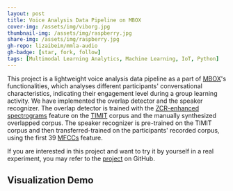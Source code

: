 ```yaml
---
layout: post
title: Voice Analysis Data Pipeline on MBOX
cover-img: /assets/img/viborg.jpg
thumbnail-img: /assets/img/raspberry.jpg
share-img: /assets/img/raspberry.jpg
gh-repo: lizaibeim/mmla-audio
gh-badge: [star, fork, follow]
tags: [Multimodal Learning Analytics, Machine Learning, IoT, Python]
---
```


This project is a lightweight voice analysis data pipeline as a part of [MBOX](https://ieeexplore.ieee.org/document/9499820)'s functionalities, which analyses different participants' conversational characteristics, indicating their engagement level during a group learning activity. We have implemented the overlap detector and the speaker recognizer. The overlap detector is trained with the [ZCR-enhanced spectrograms](https://user-images.githubusercontent.com/38242437/184141406-f36655c0-8e0f-45f3-bd58-289c1fafadb9.png) feature on the [TIMIT](https://catalog.ldc.upenn.edu/LDC93s1) corpus and the manually synthesized overlapped corpus. The speaker recognizer is pre-trained on the TIMIT corpus and then transferred-trained on the participants' recorded corpus, using the first 39 [MFCCs](https://en.wikipedia.org/wiki/Mel-frequency_cepstrum) feature.

If you are interested in this project and want to try it by yourself in a real experiment, you may refer to the [project](https://github.com/lizaibeim/mmla-audio) on GitHub.

## Visualization Demo
<head>
    <meta charset="UTF-8">
    <title>Awesome-pyecharts</title>
            <script type="text/javascript" src="https://assets.pyecharts.org/assets/echarts.min.js"></script>  
</head>
<body>
    <style>.box {  }; </style>
    <div align="left" class="box">
                <div align="left" id="b8d0bfa257454f2db71368dcbc3f7dfa" class="chart-container" style="width:360px; height:250px;"></div>
    <script>
        var chart_b8d0bfa257454f2db71368dcbc3f7dfa = echarts.init(
            document.getElementById('b8d0bfa257454f2db71368dcbc3f7dfa'), 'white', {renderer: 'canvas'});
        var option_b8d0bfa257454f2db71368dcbc3f7dfa = {
    "animation": true,
    "animationThreshold": 2000,
    "animationDuration": 1000,
    "animationEasing": "cubicOut",
    "animationDelay": 0,
    "animationDurationUpdate": 300,
    "animationEasingUpdate": "cubicOut",
    "animationDelayUpdate": 0,
    "color": [
        "#c23531",
        "#2f4554",
        "#61a0a8",
        "#d48265",
        "#749f83",
        "#ca8622",
        "#bda29a",
        "#6e7074",
        "#546570",
        "#c4ccd3",
        "#f05b72",
        "#ef5b9c",
        "#f47920",
        "#905a3d",
        "#fab27b",
        "#2a5caa",
        "#444693",
        "#726930",
        "#b2d235",
        "#6d8346",
        "#ac6767",
        "#1d953f",
        "#6950a1",
        "#918597"
    ],
    "series": [
        {
            "type": "bar",
            "name": "silent",
            "legendHoverLink": true,
            "data": [
                1,
                0,
                0,
                0,
                0,
                0,
                0,
                0,
                0,
                0,
                0,
                0,
                0,
                0,
                0,
                0,
                0,
                0,
                0,
                0,
                0,
                0,
                0,
                0,
                0,
                0,
                0,
                0,
                0,
                0,
                0,
                0,
                0,
                0,
                0,
                0,
                0,
                0,
                0,
                0,
                0,
                0,
                0,
                0,
                0,
                0,
                0,
                0,
                0,
                0,
                0,
                0,
                0,
                0,
                0,
                0,
                0,
                0,
                0,
                0,
                0,
                0,
                0,
                0,
                0,
                0,
                0,
                0,
                0,
                0,
                0,
                0,
                0,
                0,
                0,
                0,
                0,
                0,
                0,
                0,
                0,
                0,
                0,
                0,
                0,
                0,
                0,
                0,
                1,
                0,
                0,
                0,
                0,
                0,
                0,
                0,
                0,
                0,
                0,
                0,
                0,
                0,
                0,
                1,
                0,
                0,
                0,
                0,
                0,
                0,
                0,
                0,
                0,
                0,
                0,
                0,
                0,
                0,
                0,
                0,
                0,
                0,
                0,
                0,
                0,
                0,
                0,
                0,
                0,
                0,
                0,
                0,
                0,
                0,
                0,
                0,
                0,
                0,
                0,
                0,
                0,
                0,
                0,
                0,
                0,
                0,
                0,
                0,
                0,
                0,
                0,
                0,
                0,
                0,
                0,
                0,
                1,
                1,
                0,
                0,
                0,
                0,
                0,
                0,
                0,
                0,
                0,
                0,
                0,
                0,
                0,
                0,
                0,
                0,
                0,
                0,
                0,
                0,
                0,
                0,
                0,
                0,
                0,
                0,
                0,
                0,
                0,
                0,
                0,
                1,
                1,
                0,
                0,
                1,
                0,
                0,
                0,
                0,
                0,
                0,
                0,
                0,
                0,
                0,
                0,
                0,
                0,
                0,
                0,
                0,
                0,
                0,
                0,
                0,
                0,
                0,
                0,
                0,
                0,
                0,
                0,
                0,
                0,
                0,
                0,
                0,
                0,
                0,
                0,
                0,
                0,
                0,
                0,
                0,
                0,
                0,
                0,
                0,
                0,
                0,
                0,
                0,
                0,
                0,
                0,
                0,
                0,
                0,
                0,
                0,
                0,
                0,
                0,
                0,
                0,
                0,
                0
            ],
            "showBackground": false,
            "barMinHeight": 0,
            "barCategoryGap": 0,
            "barGap": "30%",
            "large": false,
            "largeThreshold": 400,
            "seriesLayoutBy": "column",
            "datasetIndex": 0,
            "clip": true,
            "zlevel": 0,
            "z": 2,
            "label": {
                "show": false,
                "position": "top",
                "margin": 8
            },
            "itemStyle": {
                "color": "#c23531"
            }
        },
        {
            "type": "bar",
            "name": "eric",
            "legendHoverLink": true,
            "data": [
                null,
                1,
                1,
                0,
                0,
                0,
                0,
                0,
                0,
                0,
                0,
                0,
                0,
                0,
                0,
                0,
                0,
                0,
                1,
                1,
                1,
                1,
                1,
                1,
                0,
                0,
                0,
                0,
                0,
                0,
                0,
                0,
                0,
                0,
                0,
                0,
                0,
                0,
                0,
                0,
                1,
                1,
                0,
                1,
                0,
                1,
                0,
                0,
                0,
                0,
                0,
                0,
                0,
                0,
                0,
                0,
                0,
                0,
                0,
                0,
                0,
                0,
                0,
                0,
                0,
                0,
                0,
                0,
                0,
                0,
                0,
                0,
                0,
                0,
                0,
                0,
                0,
                0,
                0,
                0,
                0,
                0,
                0,
                0,
                0,
                0,
                0,
                0,
                0,
                0,
                0,
                0,
                0,
                0,
                0,
                0,
                0,
                0,
                0,
                0,
                0,
                0,
                0,
                0,
                0,
                0,
                0,
                0,
                1,
                1,
                1,
                0,
                0,
                0,
                0,
                0,
                0,
                0,
                1,
                1,
                1,
                0,
                0,
                0,
                0,
                1,
                0,
                1,
                0,
                0,
                0,
                0,
                0,
                0,
                0,
                0,
                0,
                0,
                0,
                0,
                0,
                0,
                0,
                1,
                0,
                0,
                0,
                0,
                0,
                0,
                0,
                0,
                0,
                0,
                0,
                0,
                0,
                0,
                0,
                0,
                0,
                0,
                0,
                0,
                0,
                0,
                0,
                0,
                0,
                0,
                0,
                0,
                0,
                0,
                0,
                0,
                1,
                0,
                0,
                0,
                0,
                0,
                0,
                0,
                0,
                0,
                0,
                0,
                0,
                0,
                0,
                0,
                0,
                0,
                0,
                0,
                0,
                0,
                0,
                0,
                0,
                0,
                0,
                0,
                0,
                0,
                0,
                0,
                0,
                0,
                0,
                0,
                0,
                0,
                0,
                0,
                0,
                0,
                0,
                0,
                0,
                0,
                0,
                0,
                0,
                1,
                1,
                0,
                1,
                0,
                0,
                0,
                0,
                0,
                0,
                0,
                0,
                0,
                0,
                0,
                0,
                0,
                0,
                0,
                0,
                0,
                0,
                0,
                0,
                0,
                0,
                0,
                0,
                0,
                1,
                0,
                1
            ],
            "showBackground": false,
            "barMinHeight": 0,
            "barCategoryGap": 0,
            "barGap": "30%",
            "large": false,
            "largeThreshold": 400,
            "seriesLayoutBy": "column",
            "datasetIndex": 0,
            "clip": true,
            "zlevel": 0,
            "z": 2,
            "label": {
                "show": false,
                "position": "top",
                "margin": 8
            },
            "itemStyle": {
                "color": "#2f4554"
            }
        },
        {
            "type": "bar",
            "name": "daniel",
            "legendHoverLink": true,
            "data": [
                null,
                null,
                null,
                1,
                1,
                0,
                0,
                0,
                0,
                0,
                1,
                1,
                1,
                0,
                0,
                0,
                0,
                0,
                0,
                0,
                0,
                0,
                0,
                0,
                1,
                1,
                1,
                1,
                1,
                1,
                1,
                0,
                1,
                0,
                0,
                1,
                1,
                0,
                0,
                0,
                0,
                0,
                0,
                0,
                1,
                0,
                0,
                1,
                1,
                0,
                1,
                0,
                0,
                0,
                0,
                0,
                0,
                0,
                0,
                1,
                0,
                0,
                0,
                0,
                1,
                1,
                1,
                1,
                1,
                1,
                1,
                1,
                0,
                1,
                0,
                0,
                0,
                0,
                0,
                1,
                0,
                0,
                0,
                0,
                1,
                0,
                1,
                0,
                0,
                1,
                0,
                1,
                1,
                1,
                0,
                0,
                0,
                0,
                0,
                0,
                0,
                0,
                0,
                0,
                0,
                1,
                0,
                0,
                0,
                0,
                0,
                1,
                0,
                1,
                0,
                1,
                0,
                0,
                0,
                0,
                0,
                1,
                1,
                1,
                0,
                0,
                0,
                0,
                1,
                1,
                1,
                1,
                0,
                0,
                1,
                0,
                0,
                0,
                0,
                0,
                1,
                0,
                0,
                0,
                1,
                0,
                1,
                1,
                0,
                1,
                1,
                0,
                0,
                0,
                1,
                0,
                0,
                0,
                0,
                0,
                1,
                0,
                0,
                1,
                1,
                1,
                1,
                1,
                0,
                0,
                1,
                1,
                1,
                1,
                1,
                0,
                0,
                1,
                1,
                1,
                1,
                1,
                0,
                0,
                0,
                1,
                0,
                0,
                0,
                0,
                0,
                0,
                0,
                0,
                0,
                1,
                0,
                1,
                1,
                1,
                1,
                0,
                0,
                0,
                0,
                0,
                1,
                1,
                1,
                0,
                0,
                0,
                1,
                1,
                0,
                1,
                1,
                1,
                1,
                1,
                0,
                1,
                0,
                0,
                0,
                0,
                0,
                0,
                0,
                1,
                0,
                0,
                0,
                0,
                0,
                0,
                0,
                1,
                0,
                0,
                0,
                1,
                1,
                0,
                0,
                0,
                0,
                0,
                1,
                1,
                0,
                0,
                0,
                1,
                0,
                0,
                0
            ],
            "showBackground": false,
            "barMinHeight": 0,
            "barCategoryGap": 0,
            "barGap": "30%",
            "large": false,
            "largeThreshold": 400,
            "seriesLayoutBy": "column",
            "datasetIndex": 0,
            "clip": true,
            "zlevel": 0,
            "z": 2,
            "label": {
                "show": false,
                "position": "top",
                "margin": 8
            },
            "itemStyle": {
                "color": "#61a0a8"
            }
        },
        {
            "type": "bar",
            "name": "sergio",
            "legendHoverLink": true,
            "data": [
                null,
                null,
                null,
                null,
                null,
                1,
                1,
                1,
                1,
                1,
                0,
                0,
                0,
                1,
                1,
                1,
                1,
                1,
                0,
                0,
                0,
                0,
                0,
                0,
                0,
                0,
                0,
                0,
                0,
                0,
                0,
                1,
                0,
                1,
                1,
                0,
                0,
                1,
                1,
                1,
                0,
                0,
                1,
                0,
                0,
                0,
                1,
                0,
                0,
                1,
                0,
                1,
                1,
                1,
                1,
                1,
                1,
                1,
                1,
                0,
                1,
                1,
                1,
                1,
                0,
                0,
                0,
                0,
                0,
                0,
                0,
                0,
                1,
                0,
                1,
                1,
                1,
                1,
                1,
                0,
                1,
                1,
                1,
                1,
                0,
                1,
                0,
                1,
                0,
                0,
                1,
                0,
                0,
                0,
                1,
                1,
                1,
                1,
                1,
                1,
                1,
                1,
                1,
                0,
                1,
                0,
                1,
                1,
                0,
                0,
                0,
                0,
                1,
                0,
                1,
                0,
                1,
                1,
                0,
                0,
                0,
                0,
                0,
                0,
                1,
                0,
                1,
                0,
                0,
                0,
                0,
                0,
                1,
                1,
                0,
                1,
                1,
                1,
                1,
                1,
                0,
                1,
                1,
                0,
                0,
                1,
                0,
                0,
                1,
                0,
                0,
                1,
                1,
                1,
                0,
                1,
                0,
                0,
                1,
                1,
                0,
                1,
                1,
                0,
                0,
                0,
                0,
                0,
                1,
                1,
                0,
                0,
                0,
                0,
                0,
                1,
                0,
                0,
                0,
                0,
                0,
                0,
                1,
                1,
                1,
                0,
                1,
                1,
                1,
                0,
                0,
                1,
                1,
                0,
                1,
                0,
                1,
                0,
                0,
                0,
                0,
                1,
                1,
                1,
                1,
                1,
                0,
                0,
                0,
                1,
                1,
                1,
                0,
                0,
                1,
                0,
                0,
                0,
                0,
                0,
                1,
                0,
                1,
                1,
                1,
                0,
                0,
                1,
                0,
                0,
                1,
                1,
                1,
                1,
                1,
                1,
                1,
                0,
                1,
                1,
                1,
                0,
                0,
                1,
                1,
                1,
                1,
                1,
                0,
                0,
                1,
                1,
                1,
                0,
                0,
                1,
                0
            ],
            "showBackground": false,
            "barMinHeight": 0,
            "barCategoryGap": 0,
            "barGap": "30%",
            "large": false,
            "largeThreshold": 400,
            "seriesLayoutBy": "column",
            "datasetIndex": 0,
            "clip": true,
            "zlevel": 0,
            "z": 2,
            "label": {
                "show": false,
                "position": "top",
                "margin": 8
            },
            "itemStyle": {
                "color": "#d48265"
            }
        }
    ],
    "legend": [
        {
            "data": [
                "silent",
                "eric",
                "daniel",
                "sergio"
            ],
            "selected": {
                "silent": true,
                "eric": true,
                "daniel": true,
                "sergio": true
            },
            "show": true,
            "top": "13%",
            "padding": 5,
            "itemGap": 10,
            "itemWidth": 25,
            "itemHeight": 14
        }
    ],
    "tooltip": {
        "show": true,
        "trigger": "axis",
        "triggerOn": "mousemove|click",
        "axisPointer": {
            "type": "cross"
        },
        "showContent": true,
        "alwaysShowContent": false,
        "showDelay": 0,
        "hideDelay": 100,
        "textStyle": {
            "fontSize": 14
        },
        "borderWidth": 0,
        "padding": 5
    },
    "xAxis": [
        {
            "name": "time",
            "show": true,
            "scale": false,
            "nameLocation": "end",
            "nameGap": 15,
            "gridIndex": 0,
            "inverse": false,
            "offset": 0,
            "splitNumber": 5,
            "boundaryGap": false,
            "minInterval": 0,
            "splitLine": {
                "show": false,
                "lineStyle": {
                    "show": true,
                    "width": 1,
                    "opacity": 1,
                    "curveness": 0,
                    "type": "solid"
                }
            },
            "data": [
                "0:00:00",
                "0:00:03",
                "0:00:06",
                "0:00:08",
                "0:00:11",
                "0:00:13",
                "0:00:16",
                "0:00:18",
                "0:00:21",
                "0:00:23",
                "0:00:26",
                "0:00:29",
                "0:00:31",
                "0:00:34",
                "0:00:36",
                "0:00:39",
                "0:00:41",
                "0:00:44",
                "0:00:47",
                "0:00:49",
                "0:00:52",
                "0:00:54",
                "0:00:57",
                "0:00:59",
                "0:01:02",
                "0:01:04",
                "0:01:07",
                "0:01:10",
                "0:01:12",
                "0:01:15",
                "0:01:17",
                "0:01:20",
                "0:01:22",
                "0:01:25",
                "0:01:27",
                "0:01:30",
                "0:01:33",
                "0:01:35",
                "0:01:38",
                "0:01:40",
                "0:01:43",
                "0:01:45",
                "0:01:48",
                "0:01:51",
                "0:01:53",
                "0:01:56",
                "0:01:58",
                "0:02:01",
                "0:02:03",
                "0:02:06",
                "0:02:08",
                "0:02:11",
                "0:02:14",
                "0:02:16",
                "0:02:19",
                "0:02:21",
                "0:02:24",
                "0:02:26",
                "0:02:29",
                "0:02:31",
                "0:02:34",
                "0:02:37",
                "0:02:39",
                "0:02:42",
                "0:02:44",
                "0:02:47",
                "0:02:49",
                "0:02:52",
                "0:02:55",
                "0:02:57",
                "0:03:00",
                "0:03:02",
                "0:03:05",
                "0:03:07",
                "0:03:10",
                "0:03:12",
                "0:03:15",
                "0:03:18",
                "0:03:20",
                "0:03:23",
                "0:03:25",
                "0:03:28",
                "0:03:30",
                "0:03:33",
                "0:03:35",
                "0:03:38",
                "0:03:41",
                "0:03:43",
                "0:03:46",
                "0:03:48",
                "0:03:51",
                "0:03:53",
                "0:03:56",
                "0:03:59",
                "0:04:01",
                "0:04:04",
                "0:04:06",
                "0:04:09",
                "0:04:11",
                "0:04:14",
                "0:04:16",
                "0:04:19",
                "0:04:22",
                "0:04:24",
                "0:04:27",
                "0:04:29",
                "0:04:32",
                "0:04:34",
                "0:04:37",
                "0:04:39",
                "0:04:42",
                "0:04:45",
                "0:04:47",
                "0:04:50",
                "0:04:52",
                "0:04:55",
                "0:04:57",
                "0:05:00",
                "0:05:03",
                "0:05:05",
                "0:05:08",
                "0:05:10",
                "0:05:13",
                "0:05:15",
                "0:05:18",
                "0:05:20",
                "0:05:23",
                "0:05:26",
                "0:05:28",
                "0:05:31",
                "0:05:33",
                "0:05:36",
                "0:05:38",
                "0:05:41",
                "0:05:43",
                "0:05:46",
                "0:05:49",
                "0:05:51",
                "0:05:54",
                "0:05:56",
                "0:05:59",
                "0:06:01",
                "0:06:04",
                "0:06:07",
                "0:06:09",
                "0:06:12",
                "0:06:14",
                "0:06:17",
                "0:06:19",
                "0:06:22",
                "0:06:24",
                "0:06:27",
                "0:06:30",
                "0:06:32",
                "0:06:35",
                "0:06:37",
                "0:06:40",
                "0:06:42",
                "0:06:45",
                "0:06:47",
                "0:06:50",
                "0:06:53",
                "0:06:55",
                "0:06:58",
                "0:07:00",
                "0:07:03",
                "0:07:05",
                "0:07:08",
                "0:07:11",
                "0:07:13",
                "0:07:16",
                "0:07:18",
                "0:07:21",
                "0:07:23",
                "0:07:26",
                "0:07:28",
                "0:07:31",
                "0:07:34",
                "0:07:36",
                "0:07:39",
                "0:07:41",
                "0:07:44",
                "0:07:46",
                "0:07:49",
                "0:07:51",
                "0:07:54",
                "0:07:57",
                "0:07:59",
                "0:08:02",
                "0:08:04",
                "0:08:07",
                "0:08:09",
                "0:08:12",
                "0:08:15",
                "0:08:17",
                "0:08:20",
                "0:08:22",
                "0:08:25",
                "0:08:27",
                "0:08:30",
                "0:08:32",
                "0:08:35",
                "0:08:38",
                "0:08:40",
                "0:08:43",
                "0:08:45",
                "0:08:48",
                "0:08:50",
                "0:08:53",
                "0:08:55",
                "0:08:58",
                "0:09:01",
                "0:09:03",
                "0:09:06",
                "0:09:08",
                "0:09:11",
                "0:09:13",
                "0:09:16",
                "0:09:19",
                "0:09:21",
                "0:09:24",
                "0:09:26",
                "0:09:29",
                "0:09:31",
                "0:09:34",
                "0:09:36",
                "0:09:39",
                "0:09:42",
                "0:09:44",
                "0:09:47",
                "0:09:49",
                "0:09:52",
                "0:09:54",
                "0:09:57",
                "0:09:59",
                "0:10:02",
                "0:10:05",
                "0:10:07",
                "0:10:10",
                "0:10:12",
                "0:10:15",
                "0:10:17",
                "0:10:20",
                "0:10:23",
                "0:10:25",
                "0:10:28",
                "0:10:30",
                "0:10:33",
                "0:10:35",
                "0:10:38",
                "0:10:40",
                "0:10:43",
                "0:10:46",
                "0:10:48",
                "0:10:51",
                "0:10:53",
                "0:10:56"
            ]
        }
    ],
    "yAxis": [
        {
            "show": true,
            "scale": false,
            "nameLocation": "end",
            "nameGap": 15,
            "interval": 1,
            "gridIndex": 0,
            "axisLabel": {
                "show": true,
                "position": "top",
                "margin": 8,
                "formatter": "{value}"
            },
            "inverse": false,
            "offset": 0,
            "splitNumber": 5,
            "minInterval": 0,
            "splitLine": {
                "show": false,
                "lineStyle": {
                    "show": true,
                    "width": 1,
                    "opacity": 1,
                    "curveness": 0,
                    "type": "solid"
                }
            }
        }
    ],
    "title": [
        {
            "text": "Speaker Alignment",
            "left": "center",
            "top": 0,
            "padding": 5,
            "itemGap": 10
        }
    ],
    "dataZoom": [
        {
            "show": true,
            "type": "slider",
            "realtime": true,
            "start": 20,
            "end": 80,
            "orient": "horizontal",
            "zoomLock": false,
            "filterMode": "filter"
        },
        {
            "show": true,
            "type": "inside",
            "realtime": true,
            "start": 20,
            "end": 80,
            "orient": "horizontal",
            "zoomLock": false,
            "filterMode": "filter"
        }
    ]
};
        chart_b8d0bfa257454f2db71368dcbc3f7dfa.setOption(option_b8d0bfa257454f2db71368dcbc3f7dfa);
    </script>
<br/>                <div align="left" id="6ec60864f5cf41d08eb031630590cdb6" class="chart-container" style="width:350px; height:350px;"></div>
    <script>
        var chart_6ec60864f5cf41d08eb031630590cdb6 = echarts.init(
            document.getElementById('6ec60864f5cf41d08eb031630590cdb6'), 'white', {renderer: 'canvas'});
        var option_6ec60864f5cf41d08eb031630590cdb6 = {
    "animation": true,
    "animationThreshold": 2000,
    "animationDuration": 1000,
    "animationEasing": "cubicOut",
    "animationDelay": 0,
    "animationDurationUpdate": 300,
    "animationEasingUpdate": "cubicOut",
    "animationDelayUpdate": 0,
    "color": [
        "#c23531",
        "#2f4554",
        "#61a0a8",
        "#d48265"
    ],
    "series": [
        {
            "type": "pie",
            "clockwise": true,
            "data": [
                {
                    "name": "silent",
                    "value": 20
                },
                {
                    "name": "eric",
                    "value": 68
                },
                {
                    "name": "daniel",
                    "value": 242
                },
                {
                    "name": "sergio",
                    "value": 324
                }
            ],
            "radius": [
                "0%",
                "75%"
            ],
            "center": [
                "50%",
                "50%"
            ],
            "label": {
                "show": true,
                "position": "outside",
                "margin": 8,
                "formatter": "{b|{b}: }{c}  {per|{d}%}",
                "borderWidth": 0,
                "borderRadius": 0,
                "rich": {
                    "b": {
                        "fontSize": 12,
                        "lineHeight": 20
                    },
                    "per": {
                        "color": "#eee",
                        "backgroundColor": "#334455",
                        "padding": [
                            1,
                            1
                        ],
                        "borderRadius": 0
                    }
                }
            }
        }
    ],
    "legend": [
        {
            "data": [
                "silent",
                "eric",
                "daniel",
                "sergio"
            ],
            "selected": {},
            "show": true,
            "top": 20,
            "padding": 5,
            "itemGap": 10,
            "itemWidth": 25,
            "itemHeight": 14
        }
    ],
    "tooltip": {
        "show": true,
        "trigger": "item",
        "triggerOn": "mousemove|click",
        "axisPointer": {
            "type": "line"
        },
        "showContent": true,
        "alwaysShowContent": false,
        "showDelay": 0,
        "hideDelay": 100,
        "textStyle": {
            "fontSize": 14
        },
        "borderWidth": 0,
        "padding": 5
    },
    "title": [
        {
            "text": "Speaker Time Distribution (seconds)",
            "left": "center",
            "top": 0,
            "padding": 5,
            "itemGap": 10
        }
    ]
};
        chart_6ec60864f5cf41d08eb031630590cdb6.setOption(option_6ec60864f5cf41d08eb031630590cdb6);
    </script>
<br/>    </div>
    <script>
    </script>
</body>
